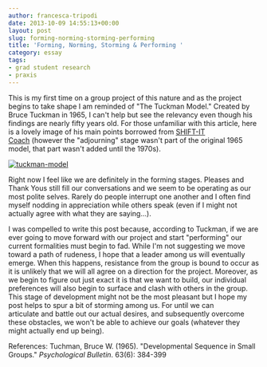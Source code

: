 ```yaml
---
author: francesca-tripodi
date: 2013-10-09 14:55:13+00:00
layout: post
slug: forming-norming-storming-performing
title: 'Forming, Norming, Storming & Performing '
category: essay
tags:
- grad student research
- praxis
---
```


This is my first time on a group project of this nature and as the project begins to take shape I am reminded of "The Tuckman Model." Created by Bruce Tuckman in 1965, I can't help but see the relevancy even though his findings are nearly fifty years old. For those unfamiliar with this article, here is a lovely image of his main points borrowed from [SHIFT-IT Coach](http://www.shift-it-coach.com/tag/tuckman-model/) (however the "adjourning" stage wasn't part of the original 1965 model, that part wasn't added until the 1970s).

[![tuckman-model](http://static.scholarslab.org/wp-content/uploads/2013/10/tuckman-model-300x177.jpg)](http://static.scholarslab.org/wp-content/uploads/2013/10/tuckman-model.jpg)

Right now I feel like we are definitely in the forming stages. Pleases and Thank Yous still fill our conversations and we seem to be operating as our most polite selves. Rarely do people interrupt one another and I often find myself nodding in appreciation while others speak (even if I might not actually agree with what they are saying...).

I was compelled to write this post because, according to Tuckman, if we are ever going to move forward with our project and start "performing" our current formalities must begin to fad. While I'm not suggesting we move toward a path of rudeness, I hope that a leader among us will eventually emerge. When this happens, resistance from the group is bound to occur as it is unlikely that we will all agree on a direction for the project. Moreover, as we begin to figure out just exact it is that we want to build, our individual preferences will also begin to surface and clash with others in the group. This stage of development might not be the most pleasant but I hope my post helps to spur a bit of storming among us. For until we can articulate and battle out our actual desires, and subsequently overcome these obstacles, we won't be able to achieve our goals (whatever they might actually end up being).

References: Tuchman, Bruce W. (1965). "Developmental Sequence in Small Groups." _Psychological Bulletin_. 63(6): 384-399
